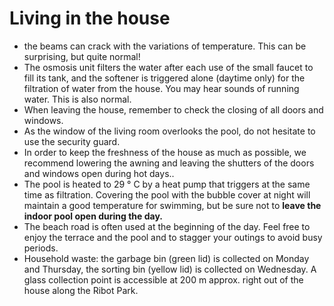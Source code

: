 # Living in the house

* the beams can crack with the variations of temperature. This can be surprising, but quite normal!
* The osmosis unit filters the water after each use of the small faucet to fill its tank, and the softener is triggered alone \(daytime only\) for the filtration of water from the house. You may hear sounds of running water. This is also normal.
* When leaving the house, remember to check the closing of all doors and windows.
* As the window of the living room overlooks the pool, do not hesitate to use the security guard.
* In order to keep the freshness of the house as much as possible, we recommend lowering the awning and leaving the shutters of the doors and windows open during hot days..
* The pool is heated to 29 ° C by a heat pump that triggers at the same time as filtration. Covering the pool with the bubble cover at night will maintain a good temperature for swimming, but be sure not to **leave the indoor pool open during the day.**
* The beach road is often used at the beginning of the day. Feel free to enjoy the terrace and the pool and to stagger your outings to avoid busy periods.
* Household waste: the garbage bin \(green lid\) is collected on Monday and Thursday, the sorting bin \(yellow lid\) is collected on Wednesday. A glass collection point is accessible at 200 m approx. right out of the house along the Ribot Park.



